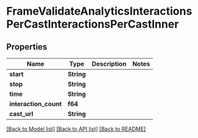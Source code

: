 # FrameValidateAnalyticsInteractionsPerCastInteractionsPerCastInner

## Properties

Name | Type | Description | Notes
------------ | ------------- | ------------- | -------------
**start** | **String** |  | 
**stop** | **String** |  | 
**time** | **String** |  | 
**interaction_count** | **f64** |  | 
**cast_url** | **String** |  | 

[[Back to Model list]](../README.md#documentation-for-models) [[Back to API list]](../README.md#documentation-for-api-endpoints) [[Back to README]](../README.md)


